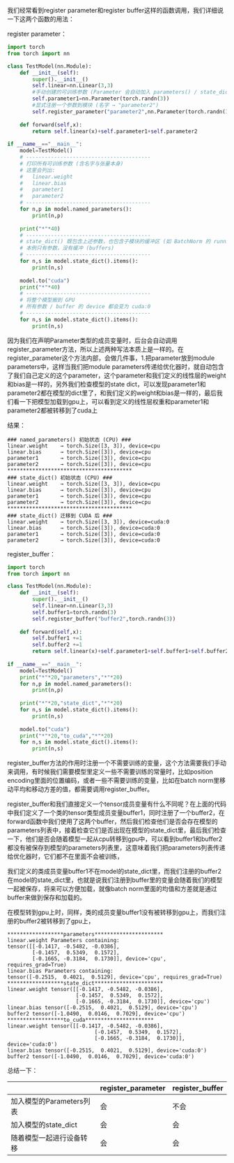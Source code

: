 我们经常看到register parameter和register buffer这样的函数调用，我们详细说一下这两个函数的用法：

register parameter：

```python
import torch
from torch import nn

class TestModel(nn.Module):
    def __init__(self):
        super().__init__()
        self.linear=nn.Linear(3,3)
        #手动创建的可训练参数 (Parameter 会自动加入 parameters() / state_dict())
        self.parameter1=nn.Parameter(torch.randn(3))
        #显式注册一个参数到模块 (名字 → "parameter2")
        self.register_parameter("parameter2",nn.Parameter(torch.randn(3)))
        
    def forward(self,x):
        return self.linear(x)+self.parameter1+self.parameter2
    
if __name__=="__main__":
    model=TestModel()
    # ----------------------------------------
    # 打印所有可训练参数 (含名字与张量本身)
    # 这里会列出:
    #   linear.weight
    #   linear.bias
    #   parameter1
    #   parameter2
    # ----------------------------------------
    for n,p in model.named_parameters():
        print(n,p)
        
    print("*"*40)
    # ----------------------------------------
    # state_dict() 既包含上述参数，也包含子模块的缓冲区 (如 BatchNorm 的 running_mean)
    # 本例只有参数，没有缓冲 (buffers)
    # ----------------------------------------
    for n,s in model.state_dict().items():
        print(n,s)
        
    model.to("cuda")
    print("*"*40)
    # ----------------------------------------
    # 将整个模型搬到 GPU
    # 所有参数 / buffer 的 device 都会变为 cuda:0
    # ----------------------------------------
    for n,s in model.state_dict().items():
        print(n,s)
```

因为我们在声明Parameter类型的成员变量时，后台会自动调用register_parameter方法，所以上述两种写法本质上是一样的。在register_parameter这个方法内部，会做几件事，1.把parameter放到module parameters中，这样当我们把module parameters传递给优化器时，就自动包含了我们自己定义的这个parameter，这个parameter和我们定义的线性层的weight和bias是一样的，另外我们检查模型的state dict，可以发现parameter1和parameter2都在模型的dict里了，和我们定义的weight和bias是一样的，最后我们看一下把模型加载到gpu上，可以看到定义的线性层权重和parameter1和parameter2都被转移到了cuda上

结果：

```
### named_parameters() 初始状态 (CPU) ###
linear.weight    → torch.Size([3, 3]), device=cpu
linear.bias      → torch.Size([3]), device=cpu
parameter1       → torch.Size([3]), device=cpu
parameter2       → torch.Size([3]), device=cpu
****************************************
### state_dict() 初始状态 (CPU) ###
linear.weight    → torch.Size([3, 3]), device=cpu
linear.bias      → torch.Size([3]), device=cpu
parameter1       → torch.Size([3]), device=cpu
parameter2       → torch.Size([3]), device=cpu
****************************************
### state_dict() 迁移到 CUDA 后 ###
linear.weight    → torch.Size([3, 3]), device=cuda:0
linear.bias      → torch.Size([3]), device=cuda:0
parameter1       → torch.Size([3]), device=cuda:0
parameter2       → torch.Size([3]), device=cuda:0
```

register_buffer：

```python
import torch
from torch import nn

class TestModel(nn.Module):
    def __init__(self):
        super().__init__()
        self.linear=nn.Linear(3,3)
        self.buffer1=torch.randn(3)
        self.register_buffer("buffer2",torch.randn(3))
        
    def forward(self,x):
        self.buffer1 +=1
        self.buffer2 +=1
        return self.linear(x)+self.parameter1+self.buffer1+self.buffer2
    
if __name__=="__main__":
    model=TestModel()
	print("*"*20,"parameters","*"*20)
    for n,p in model.named_parameters():
        print(n,p)
        
    print("*"*20,"state_dict","*"*20)
    for n,s in model.state_dict().items():
        print(n,s)
        
    model.to("cuda")
    print("*"*20,"to_cuda","*"*20)
    for n,s in model.state_dict().items():
        print(n,s)
```

register_buffer方法的作用时注册一个不需要训练的变量，这个方法需要我们手动来调用，有时候我们需要模型里定义一些不需要训练的常量时，比如position encoding里面的位置编码，或者一些不需要训练的变量，比如在batch norm里移动平均和移动方差的值，都需要调用register_buffer。

register_buffer和我们直接定义一个tensor成员变量有什么不同呢？在上面的代码中我们定义了一个类的tensor类型成员变量buffer1，同时注册了一个buffer2，在forward函数中我们使用了这两个buffer，然后我们检查他们是否会存在模型的parameters列表中，接着检查它们是否出现在模型的state_dict里，最后我们检查一下，他们是否会随着模型一起从cpu转移到gpu中，可以看到buffer1和buffer2都没有被保存到模型的parameters列表里，这意味着我们把parameters列表传递给优化器时，它们都不在里面不会被训练，

我们定义的类成员变量buffer1不在model的state_dict里，而我们注册的buffer2在model的state_dict里，也就是说我们注册到buffer里的变量会随着我们的模型一起被保存，将来可以方便加载，就像batch norm里面的均值和方差就是通过buffer来做到保存和加载的。

在模型转到gpu上时，同样，类的成员变量buffer1没有被转移到gpu上，而我们注册的buffer2被转移到了gpu上，

```
******************parameters**********************
linear.weight Parameters containing:
tensor([[-0.1417, -0.5482, -0.0386],
        [-0.1457,  0.5349,  0.1572],
        [-0.1665, -0.3184,  0.1730]], device='cpu', requires_grad=True)
linear.bias Parameters containing:
tensor([-0.2515,  0.4021,  0.5129], device='cpu', requires_grad=True)
******************state_dict**********************
linear.weight tensor([[-0.1417, -0.5482, -0.0386],
                      [-0.1457,  0.5349,  0.1572],
                      [-0.1665, -0.3184,  0.1730]], device='cpu')
linear.bias tensor([-0.2515,  0.4021,  0.5129], device='cpu')
buffer2 tensor([-1.0490,  0.0146,  0.7029], device='cpu')
******************to_cuda**********************
linear.weight tensor([[-0.1417, -0.5482, -0.0386],
                            [-0.1457,  0.5349,  0.1572],
                            [-0.1665, -0.3184,  0.1730]], device='cuda:0')
linear.bias tensor([-0.2515,  0.4021,  0.5129], device='cuda:0')
buffer2 tensor([-1.0490,  0.0146,  0.7029], device='cuda:0')
```

总结一下：

|                          | register_parameter | register_buffer |
| ------------------------ | ------------------ | --------------- |
| 加入模型的Parameters列表 | 会                 | 不会            |
| 加入模型的state_dict     | 会                 | 会              |
| 随着模型一起进行设备转移 | 会                 | 会              |

